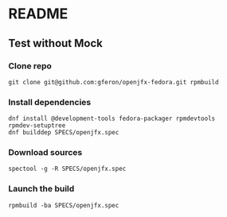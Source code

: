 # README

## Test without Mock

### Clone repo

```
git clone git@github.com:gferon/openjfx-fedora.git rpmbuild
```

### Install dependencies

```
dnf install @development-tools fedora-packager rpmdevtools
rpmdev-setuptree
dnf builddep SPECS/openjfx.spec
```

### Download sources

```
spectool -g -R SPECS/openjfx.spec
```

### Launch the build

```
rpmbuild -ba SPECS/openjfx.spec
```
